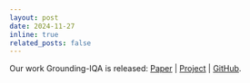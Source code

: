 ```yaml
---
layout: post
date: 2024-11-27
inline: true
related_posts: false
---
```


Our work Grounding-IQA is released: [Paper](https://arxiv.org/abs/2411.17237) | [Project](https://zhengchen1999.github.io/Grounding-IQA-Web/) | [GitHub](https://github.com/zhengchen1999/Grounding-IQA).
